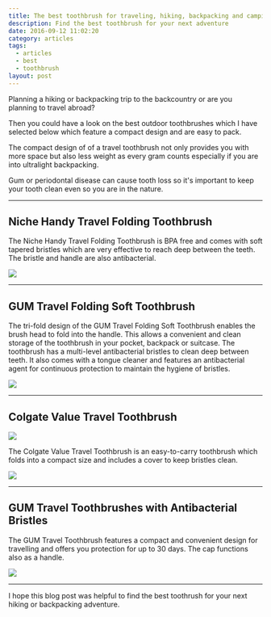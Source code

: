 ```yaml
---
title: The best toothbrush for traveling, hiking, backpacking and camping
description: Find the best toothbrush for your next adventure
date: 2016-09-12 11:02:20
category: articles
tags:
  - articles
  - best
  - toothbrush
layout: post
---
```


Planning a hiking or backpacking trip to the backcountry or are you planning to travel abroad?

Then you could have a look on the best outdoor toothbrushes which I have selected below which feature a compact design and are easy to pack.

The compact design of of a travel toothbrush not only provides you with more space but also less weight as every gram counts especially if you are into ultralight backpacking.

Gum or periodontal disease can cause tooth loss so it's important to keep your tooth clean even so you are in the nature.

<!--more-->

<hr>


## Niche Handy Travel Folding Toothbrush

The Niche Handy Travel Folding Toothbrush is BPA free and comes with soft tapered bristles which are very effective to reach deep between the teeth. The bristle and handle are also antibacterial.

<a href="http://amzn.to/2ur5SqP"  target="_blank"><img src="http://www.hikeventures.com/buy.gif"></a>

---

## GUM Travel Folding Soft Toothbrush

The tri-fold design of the GUM Travel Folding Soft Toothbrush enables the brush head to fold into the handle. This allows a convenient and clean storage of the toothbrush in your pocket, backpack or suitcase. The toothbrush has a multi-level antibacterial bristles to clean deep between teeth. It also comes with a tongue cleaner and features an antibacterial agent for continuous protection to maintain the hygiene of bristles.

<a href="http://amzn.to/2gbHMYG"  target="_blank"><img src="http://www.hikeventures.com/buy.gif"></a>

---

## Colgate Value Travel Toothbrush

<a target="_blank"  href="https://www.amazon.com/gp/product/B003A4HSIA/ref=as_li_tl?ie=UTF8&camp=1789&creative=9325&creativeASIN=B003A4HSIA&linkCode=as2&tag=hikeve-20&linkId=fd865632e06f19c93deccadb4add396a"><img border="0" src="//ws-na.amazon-adsystem.com/widgets/q?_encoding=UTF8&MarketPlace=US&ASIN=B003A4HSIA&ServiceVersion=20070822&ID=AsinImage&WS=1&Format=_SL250_&tag=hikeve-20" ></a><img src="//ir-na.amazon-adsystem.com/e/ir?t=hikeve-20&l=am2&o=1&a=B003A4HSIA" width="1" height="1" border="0" alt="Colgate Value Travel Toothbrush" style="border:none !important; margin:0px !important;" />

The Colgate Value Travel Toothbrush is an easy-to-carry toothbrush which folds into a compact size and includes a cover to keep bristles clean.

<a href="http://amzn.to/2fNchYf" target="_blank" ><img src="http://www.hikeventures.com/buy.gif"></a>

---

## GUM Travel Toothbrushes with Antibacterial Bristles

The GUM Travel Toothbrush features a compact and convenient design for travelling and offers you protection for up to 30 days. The cap functions also as a handle.

<a href="http://amzn.to/2gxh2tU" target="_blank" ><img src="http://www.hikeventures.com/buy.gif"></a>

---

I hope this blog post was helpful to find the best toothrush for your next hiking or backpacking adventure.
